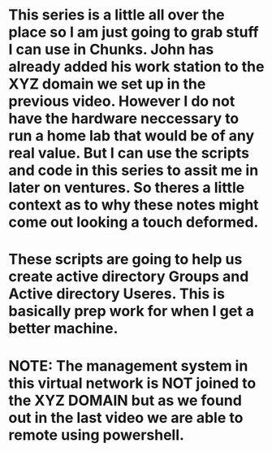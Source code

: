 # This series is a little all over the place so I am just going to grab stuff I can use in Chunks. John has already added his work station to the XYZ domain we set up in the previous video. However I do not have the hardware neccessary to run a home lab that would be of any real value. But I can use the scripts and code in this series to assit me in later on ventures. So theres a little context as to why these notes might come out looking a touch deformed.
# These scripts are going to help us create active directory Groups and Active directory Useres. This is basically prep work for when I get a better machine. 

# NOTE: The management system in this virtual network is NOT joined to the XYZ DOMAIN but as we found out in the last video we are able to remote using powershell. 